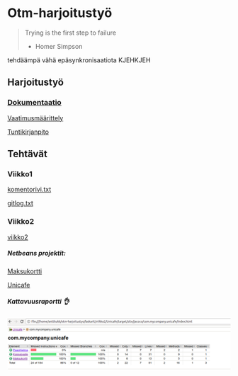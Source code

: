 # Otm-harjoitustyö
> Trying is the first step to failure
> - Homer Simpson

tehdäämpä vähä epäsynkronisaatiota KJEHKJEH

## Harjoitustyö

### [Dokumentaatio](https://github.com/anttkukk/otm-harjoitustyo/tree/master/dokumentaatio)

[Vaatimusmäärittely](https://github.com/anttkukk/otm-harjoitustyo/blob/master/dokumentaatio/vaatimusmaarittelu.md)

[Tuntikirjanpito](https://github.com/anttkukk/otm-harjoitustyo/blob/master/dokumentaatio/tyoaikakirjanpito.md)

## Tehtävät
### Viikko1
[komentorivi.txt](https://github.com/anttkukk/otm-harjoitustyo/blob/master/laskarit/viikko1/komentorivi.txt)

[gitlog.txt](https://github.com/anttkukk/otm-harjoitustyo/blob/master/laskarit/viikko1/komentorivi.txt)

### Viikko2
[viikko2](https://github.com/anttkukk/otm-harjoitustyo/tree/master/laskarit/viikko2)

##### Netbeans projektit:

[Maksukortti](https://github.com/anttkukk/otm-harjoitustyo/tree/master/laskarit/viikko2/Maksukortti)

[Unicafe](https://github.com/anttkukk/otm-harjoitustyo/tree/master/laskarit/viikko2/Unicafe)

##### Kattavuusraportti :ok_hand:
![Kattavuusraportti](https://github.com/anttkukk/otm-harjoitustyo/blob/master/laskarit/viikko2/kattavuusraportti.png)
